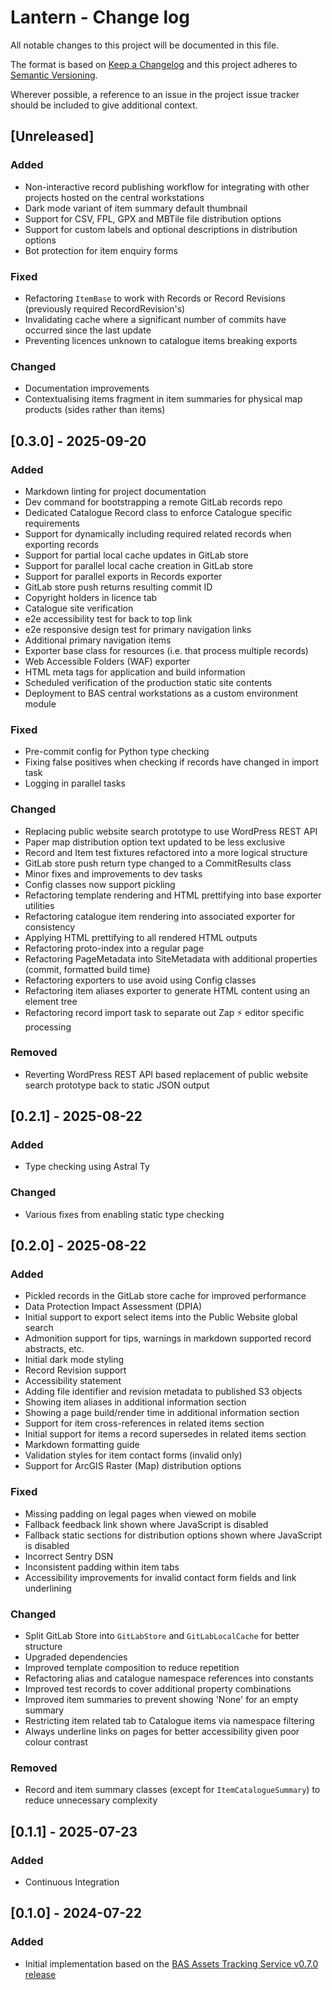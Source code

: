 # Lantern - Change log

All notable changes to this project will be documented in this file.

The format is based on [Keep a Changelog](http://keepachangelog.com/en/1.0.0/)
and this project adheres to [Semantic Versioning](http://semver.org/spec/v2.0.0.html).

Wherever possible, a reference to an issue in the project issue tracker should be included to give additional context.

<!-- pyml disable no-duplicate-heading,no-duplicate-header -->
## [Unreleased]

### Added

* Non-interactive record publishing workflow for integrating with other projects hosted on the central workstations
* Dark mode variant of item summary default thumbnail
* Support for CSV, FPL, GPX and MBTile file distribution options
* Support for custom labels and optional descriptions in distribution options
* Bot protection for item enquiry forms

### Fixed

* Refactoring `ItemBase` to work with Records or Record Revisions (previously required RecordRevision's)
* Invalidating cache where a significant number of commits have occurred since the last update
* Preventing licences unknown to catalogue items breaking exports

### Changed

* Documentation improvements
* Contextualising items fragment in item summaries for physical map products (sides rather than items)

## [0.3.0] - 2025-09-20

### Added

* Markdown linting for project documentation
* Dev command for bootstrapping a remote GitLab records repo
* Dedicated Catalogue Record class to enforce Catalogue specific requirements
* Support for dynamically including required related records when exporting records
* Support for partial local cache updates in GitLab store
* Support for parallel local cache creation in GitLab store
* Support for parallel exports in Records exporter
* GitLab store push returns resulting commit ID
* Copyright holders in licence tab
* Catalogue site verification
* e2e accessibility test for back to top link
* e2e responsive design test for primary navigation links
* Additional primary navigation items
* Exporter base class for resources (i.e. that process multiple records)
* Web Accessible Folders (WAF) exporter
* HTML meta tags for application and build information
* Scheduled verification of the production static site contents
* Deployment to BAS central workstations as a custom environment module

### Fixed

* Pre-commit config for Python type checking
* Fixing false positives when checking if records have changed in import task
* Logging in parallel tasks

### Changed

* Replacing public website search prototype to use WordPress REST API
* Paper map distribution option text updated to be less exclusive
* Record and Item test fixtures refactored into a more logical structure
* GitLab store push return type changed to a CommitResults class
* Minor fixes and improvements to dev tasks
* Config classes now support pickling
* Refactoring template rendering and HTML prettifying into base exporter utilities
* Refactoring catalogue item rendering into associated exporter for consistency
* Applying HTML prettifying to all rendered HTML outputs
* Refactoring proto-index into a regular page
* Refactoring PageMetadata into SiteMetadata with additional properties (commit, formatted build time)
* Refactoring exporters to use avoid using Config classes
* Refactoring item aliases exporter to generate HTML content using an element tree
* Refactoring record import task to separate out Zap ⚡️ editor specific processing

### Removed

* Reverting WordPress REST API based replacement of public website search prototype back to static JSON output

## [0.2.1] - 2025-08-22

### Added

* Type checking using Astral Ty

### Changed

* Various fixes from enabling static type checking

## [0.2.0] - 2025-08-22

### Added

* Pickled records in the GitLab store cache for improved performance
* Data Protection Impact Assessment (DPIA)
* Initial support to export select items into the Public Website global search
* Admonition support for tips, warnings in markdown supported record abstracts, etc.
* Initial dark mode styling
* Record Revision support
* Accessibility statement
* Adding file identifier and revision metadata to published S3 objects
* Showing item aliases in additional information section
* Showing a page build/render time in additional information section
* Support for item cross-references in related items section
* Initial support for items a record supersedes in related items section
* Markdown formatting guide
* Validation styles for item contact forms (invalid only)
* Support for ArcGIS Raster (Map) distribution options

### Fixed

* Missing padding on legal pages when viewed on mobile
* Fallback feedback link shown where JavaScript is disabled
* Fallback static sections for distribution options shown where JavaScript is disabled
* Incorrect Sentry DSN
* Inconsistent padding within item tabs
* Accessibility improvements for invalid contact form fields and link underlining

### Changed

* Split GitLab Store into `GitLabStore` and `GitLabLocalCache` for better structure
* Upgraded dependencies
* Improved template composition to reduce repetition
* Refactoring alias and catalogue namespace references into constants
* Improved test records to cover additional property combinations
* Improved item summaries to prevent showing 'None' for an empty summary
* Restricting item related tab to Catalogue items via namespace filtering
* Always underline links on pages for better accessibility given poor colour contrast

### Removed

* Record and item summary classes (except for `ItemCatalogueSummary`) to reduce unnecessary complexity

## [0.1.1] - 2025-07-23

### Added

* Continuous Integration

## [0.1.0] - 2024-07-22

### Added

* Initial implementation based on the [BAS Assets Tracking Service v0.7.0 release](https://github.com/antarctica/assets-tracking-service/tree/v0.7.0)
<!-- pyml enable no-duplicate-heading,no-duplicate-header -->
